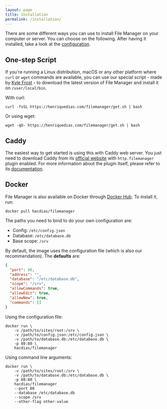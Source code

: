 ```yaml
---
layout: page
title: Installation
permalink: /installation/
---
```


There are some different ways you can use to install File Manager on your computer or server. You can choose on the following. After having it installed, take a look at the [configuration](../configuration).

## One-step Script

If you're running a Linux distribution, macOS or any other platform where `curl` or `wget` commands are available, you can use our special script - made by [Kyle Frost](https://www.kylefrost.me/) - to download the latest version of File Manager and install it on `/user/local/bin`.

With curl:

```shell
curl -fsSL https://henriquedias.com/filemanager/get.sh | bash
```

Or using wget:

```
wget -qO- https://henriquedias.com/filemanager/get.sh | bash
```

## Caddy

The easiest way to get started is using this with Caddy web server. You just need to download Caddy from its [official website](https://caddyserver.com/download) with `http.filemanager` plugin enabled. For more information about the plugin itself, please refer to its [documentation](https://caddyserver.com/docs/http.filemanager).

## Docker

File Manager is also available on Docker through [Docker Hub](https://hub.docker.com/r/hacdias/filemanager/). To install it, run:

```
docker pull hacdias/filemanager
```

The paths you need to bind to do your own configuration are:

- Config: `/etc/config.json`
- Database: `/etc/database.db`
- Base scope: `/srv`

By default, the image uses the configuration file (which is also our recommendation). The **defaults** are:

```json
{
  "port": 80,
  "address": "",
  "database": "/etc/database.db",
  "scope": "/srv",
  "allowCommands": true,
  "allowEdit": true,
  "allowNew": true,
  "commands": []
}
```

Using the configuration file:

```shell
docker run \
    -v /path/to/sites/root:/srv \
    -v /path/to/config.json:/etc/config.json \
    -v /path/to/database.db:/etc/database.db \
    -p 80:80 \
    hacdias/filemanager
```

Using command line arguments:

```shell
docker run \
    -v /path/to/sites/root:/srv \
    -v /path/to/database.db:/etc/database.db \
    -p 80:80 \
    hacdias/filemanager
    --port 80
    --database /etc/database.db
    --scope /srv
    --other-flag other-value
```

